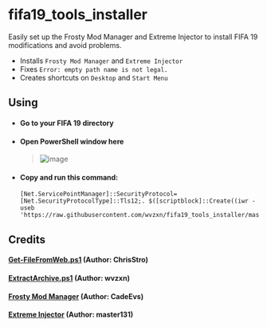 # fifa19_tools_installer

Easily set up the Frosty Mod Manager and Extreme Injector to install FIFA 19 modifications and avoid problems.

- Installs `Frosty Mod Manager` and `Extreme Injector`
- Fixes `Error: empty path name is not legal.`
- Creates shortcuts on `Desktop` and `Start Menu`

## Using

- #### Go to your FIFA 19 directory
- #### Open PowerShell window here
    > ![image](https://github.com/wvzxn/fifa19_tools_installer/assets/87862400/d334e1bb-a931-4642-bb57-879940e4bcae)
- #### Copy and run this command:
  ```
  [Net.ServicePointManager]::SecurityProtocol=[Net.SecurityProtocolType]::Tls12;. $([scriptblock]::Create((iwr -useb 'https://raw.githubusercontent.com/wvzxn/fifa19_tools_installer/master/FIFA19_Tools_Installer.ps1')))
  ```

## Credits

#### [Get-FileFromWeb.ps1](https://gist.github.com/ChrisStro/37444dd012f79592080bd46223e27adc) (Author: ChrisStro)

#### [ExtractArchive.ps1](https://gist.github.com/wvzxn/8f326deb99c3267ecf741a21fa73becb) (Author: wvzxn)

#### [Frosty Mod Manager](https://github.com/CadeEvs/FrostyToolsuite) (Author: CadeEvs)

#### [Extreme Injector](https://github.com/master131/ExtremeInjector) (Author: master131)

